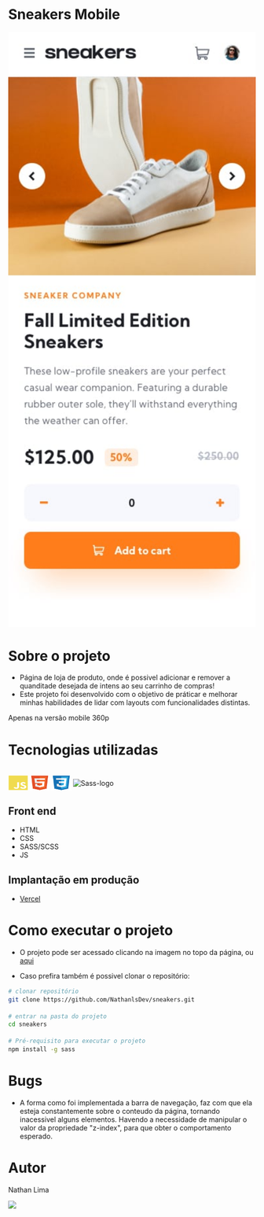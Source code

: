 # Sneakers Mobile
<div align="center" max-width="600" max-height="600">
  <a href="https://sneakers-zeta.vercel.app/" target="_blank">
    <img width="600" src="https://raw.githubusercontent.com/NathanlsDev/sneakers/main/assets/images/mobile-design.jpg">    
  </a>
</div>



# Sobre o projeto
- Página de loja de produto, onde é possivel adicionar e remover a quanditade desejada de intens ao seu carrinho de compras!
- Este projeto foi desenvolvido com o objetivo de práticar e melhorar minhas habilidades de lidar com layouts com funcionalidades distintas.

Apenas na versão mobile 360p

# Tecnologias utilizadas

<div style="display: inline_block"><br>
  <img align="center" alt="Js-logo" title="JavaScript" height="30" width="40" src="https://raw.githubusercontent.com/devicons/devicon/master/icons/javascript/javascript-plain.svg">
  <img align="center" alt="HTML-logo" title="HTML" height="30" width="40" src="https://raw.githubusercontent.com/devicons/devicon/master/icons/html5/html5-original.svg">
  <img align="center" alt="CSS-logo" title="CSS" height="30" width="40" src="https://raw.githubusercontent.com/devicons/devicon/master/icons/css3/css3-original.svg">
  <img align="center" alt="Sass-logo" title="SASS" height="30" width="40" src="https://cdn.jsdelivr.net/gh/devicons/devicon/icons/sass/sass-original.svg"/>
</div>

## Front end
- HTML
- CSS
- SASS/SCSS
- JS
## Implantação em produção
- <a href="https://vercel.com/">Vercel</a>

# Como executar o projeto
- O projeto pode ser acessado clicando na imagem no topo da página, ou <a href="https://sneakers-zeta.vercel.app/">aqui</a>

- Caso prefira também é possivel clonar o repositório:

```bash
# clonar repositório
git clone https://github.com/NathanlsDev/sneakers.git

# entrar na pasta do projeto
cd sneakers

# Pré-requisito para executar o projeto
npm install -g sass
```
# Bugs
- A forma como foi implementada a barra de navegação, faz com que ela esteja constantemente sobre o conteudo da página, tornando inacessivel alguns elementos. Havendo a necessidade de manipular o valor da propriedade "z-index", para que obter o comportamento esperado.

# Autor

Nathan Lima
<div>
  <a href="https://www.linkedin.com/in/NathanlsDev/" target="_blank" rel="external" title="Linkedin">
    <img src="https://img.shields.io/badge/-LinkedIn-%230077B5?style=for-the-badge&logo=linkedin&logoColor=white" target="_blank">
  </a>
</div>
